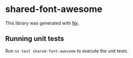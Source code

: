# shared-font-awesome

This library was generated with [Nx](https://nx.dev).

## Running unit tests

Run `nx test shared-font-awesome` to execute the unit tests.
